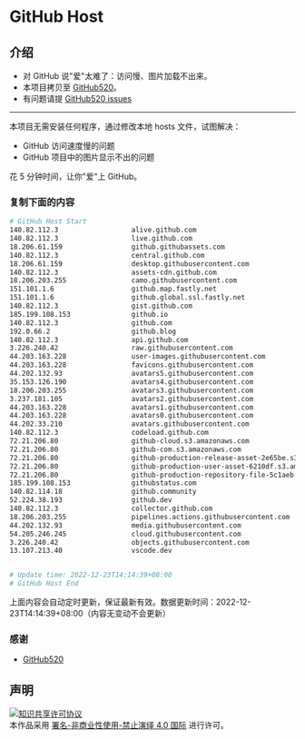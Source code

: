 # GitHub Host
## 介绍
- 对 GitHub 说"爱"太难了：访问慢、图片加载不出来。
- 本项目拷贝至 [GitHub520](https://github.com/521xueweihan/GitHub520)。
- 有问题请提 [GitHub520 issues](https://github.com/521xueweihan/GitHub520/issues/new)

---

本项目无需安装任何程序，通过修改本地 hosts 文件，试图解决：
- GitHub 访问速度慢的问题
- GitHub 项目中的图片显示不出的问题

花 5 分钟时间，让你"爱"上 GitHub。

### 复制下面的内容
```bash
# GitHub Host Start
140.82.112.3                  alive.github.com
140.82.112.3                  live.github.com
18.206.61.159                 github.githubassets.com
140.82.112.3                  central.github.com
18.206.61.159                 desktop.githubusercontent.com
140.82.112.3                  assets-cdn.github.com
18.206.203.255                camo.githubusercontent.com
151.101.1.6                   github.map.fastly.net
151.101.1.6                   github.global.ssl.fastly.net
140.82.112.3                  gist.github.com
185.199.108.153               github.io
140.82.112.3                  github.com
192.0.66.2                    github.blog
140.82.112.3                  api.github.com
3.226.240.42                  raw.githubusercontent.com
44.203.163.228                user-images.githubusercontent.com
44.203.163.228                favicons.githubusercontent.com
44.202.132.93                 avatars5.githubusercontent.com
35.153.126.190                avatars4.githubusercontent.com
18.206.203.255                avatars3.githubusercontent.com
3.237.181.105                 avatars2.githubusercontent.com
44.203.163.228                avatars1.githubusercontent.com
44.203.163.228                avatars0.githubusercontent.com
44.202.33.210                 avatars.githubusercontent.com
140.82.112.3                  codeload.github.com
72.21.206.80                  github-cloud.s3.amazonaws.com
72.21.206.80                  github-com.s3.amazonaws.com
72.21.206.80                  github-production-release-asset-2e65be.s3.amazonaws.com
72.21.206.80                  github-production-user-asset-6210df.s3.amazonaws.com
72.21.206.80                  github-production-repository-file-5c1aeb.s3.amazonaws.com
185.199.108.153               githubstatus.com
140.82.114.18                 github.community
52.224.38.193                 github.dev
140.82.112.3                  collector.github.com
18.206.203.255                pipelines.actions.githubusercontent.com
44.202.132.93                 media.githubusercontent.com
54.205.246.245                cloud.githubusercontent.com
3.226.240.42                  objects.githubusercontent.com
13.107.213.40                 vscode.dev


# Update time: 2022-12-23T14:14:39+08:00
# GitHub Host End

```
上面内容会自动定时更新，保证最新有效。数据更新时间：2022-12-23T14:14:39+08:00（内容无变动不会更新）

### 感谢

- [GitHub520](https://github.com/521xueweihan/GitHub520)

## 声明
<a rel="license" href="https://creativecommons.org/licenses/by-nc-nd/4.0/deed.zh"><img alt="知识共享许可协议" style="border-width: 0" src="https://licensebuttons.net/l/by-nc-nd/4.0/88x31.png"></a><br>本作品采用 <a rel="license" href="https://creativecommons.org/licenses/by-nc-nd/4.0/deed.zh">署名-非商业性使用-禁止演绎 4.0 国际</a> 进行许可。